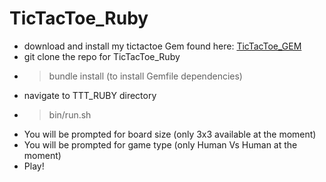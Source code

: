 # TicTacToe_Ruby

* download and install my tictactoe Gem found here: [TicTacToe_GEM](https://github.com/sarahabimay/TicTacToe_Gem.git)
* git clone the repo for TicTacToe_Ruby
* > bundle install (to install Gemfile dependencies)
* navigate to TTT_RUBY directory
* > bin/run.sh 
* You will be prompted for board size (only 3x3 available at the moment)
* You will be prompted for game type (only Human Vs Human at the moment)
* Play!
